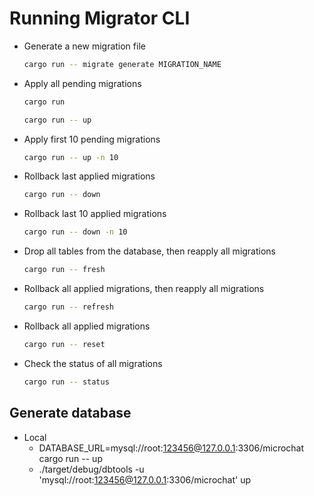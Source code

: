 
# Running Migrator CLI

- Generate a new migration file
  ```sh
  cargo run -- migrate generate MIGRATION_NAME
  ```
- Apply all pending migrations
  ```sh
  cargo run
  ```
  ```sh
  cargo run -- up
  ```
- Apply first 10 pending migrations
  ```sh
  cargo run -- up -n 10
  ```
- Rollback last applied migrations
  ```sh
  cargo run -- down
  ```
- Rollback last 10 applied migrations
  ```sh
  cargo run -- down -n 10
  ```
- Drop all tables from the database, then reapply all migrations
  ```sh
  cargo run -- fresh
  ```
- Rollback all applied migrations, then reapply all migrations
  ```sh
  cargo run -- refresh
  ```
- Rollback all applied migrations
  ```sh
  cargo run -- reset
  ```
- Check the status of all migrations
  ```sh
  cargo run -- status
  ```
  
## Generate database
- Local
    - DATABASE_URL=mysql://root:123456@127.0.0.1:3306/microchat cargo run -- up
    - ./target/debug/dbtools -u 'mysql://root:123456@127.0.0.1:3306/microchat' up